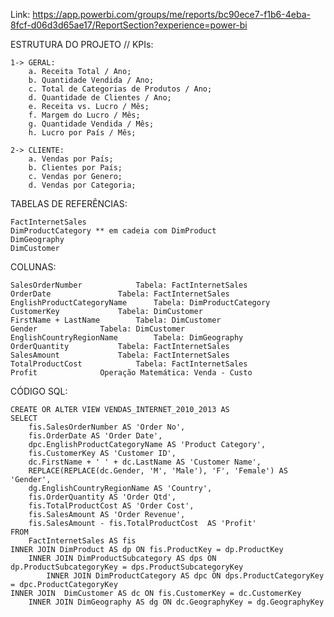 Link: https://app.powerbi.com/groups/me/reports/bc90ece7-f1b6-4eba-8fcf-d06d3d65ae17/ReportSection?experience=power-bi


ESTRUTURA DO PROJETO // KPIs:

	1-> GERAL:
		a. Receita Total / Ano;
		b. Quantidade Vendida / Ano;
		c. Total de Categorias de Produtos / Ano;
		d. Quantidade de Clientes / Ano;
		e. Receita vs. Lucro / Mês;
		f. Margem do Lucro / Mês;
		g. Quantidade Vendida / Mês;
		h. Lucro por País / Mês;
		
	2-> CLIENTE:
		a. Vendas por País;
		b. Clientes por País;
		c. Vendas por Genero;
		d. Vendas por Categoria;


TABELAS DE REFERÊNCIAS:

	FactInternetSales
	DimProductCategory ** em cadeia com DimProduct
	DimGeography
	DimCustomer


COLUNAS:

    SalesOrderNumber			Tabela: FactInternetSales
    OrderDate				Tabela: FactInternetSales
    EnglishProductCategoryName		Tabela: DimProductCategory
    CustomerKey				Tabela: DimCustomer
    FirstName + LastName		Tabela: DimCustomer
    Gender				Tabela: DimCustomer
    EnglishCountryRegionName		Tabela: DimGeography
    OrderQuantity			Tabela: FactInternetSales
    SalesAmount				Tabela: FactInternetSales
    TotalProductCost			Tabela: FactInternetSales
    Profit				Operação Matemática: Venda - Custo


CÓDIGO SQL:

    CREATE OR ALTER VIEW VENDAS_INTERNET_2010_2013 AS
    SELECT
    	fis.SalesOrderNumber AS 'Order No',
    	fis.OrderDate AS 'Order Date',
    	dpc.EnglishProductCategoryName AS 'Product Category',
    	fis.CustomerKey AS 'Customer ID',
    	dc.FirstName + ' ' + dc.LastName AS 'Customer Name',
    	REPLACE(REPLACE(dc.Gender, 'M', 'Male'), 'F', 'Female') AS 'Gender',
    	dg.EnglishCountryRegionName AS 'Country',
    	fis.OrderQuantity AS 'Order Qtd',
    	fis.TotalProductCost AS 'Order Cost',
    	fis.SalesAmount AS 'Order Revenue',
    	fis.SalesAmount - fis.TotalProductCost  AS 'Profit'
    FROM
    	FactInternetSales AS fis
    INNER JOIN DimProduct AS dp ON fis.ProductKey = dp.ProductKey
    	INNER JOIN DimProductSubcategory AS dps ON dp.ProductSubcategoryKey = dps.ProductSubcategoryKey
    		INNER JOIN DimProductCategory AS dpc ON dps.ProductCategoryKey = dpc.ProductCategoryKey
    INNER JOIN  DimCustomer AS dc ON fis.CustomerKey = dc.CustomerKey
    	INNER JOIN DimGeography AS dg ON dc.GeographyKey = dg.GeographyKey
